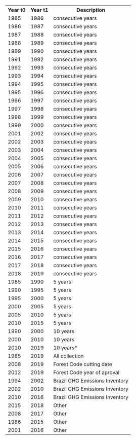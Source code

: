 
<table>
    <tr>
        <th>Year t0</th>
        <th>Year t1</th>
        <th>Description</th>
    </tr>
    <tr>
        <td>1985</td>
        <td>1986</td>
        <td>consecutive years</td>
    </tr>
    <tr>
        <td>1986</td>
        <td>1987</td>
        <td>consecutive years</td>
    </tr>
    <tr>
        <td>1987</td>
        <td>1988</td>
        <td>consecutive years</td>
    </tr>
    <tr>
        <td>1988</td>
        <td>1989</td>
        <td>consecutive years</td>
    </tr>
    <tr>
        <td>1989</td>
        <td>1990</td>
        <td>consecutive years</td>
    </tr>
    <tr>
        <td>1991</td>
        <td>1992</td>
        <td>consecutive years</td>
    </tr>
    <tr>
        <td>1992</td>
        <td>1993</td>
        <td>consecutive years</td>
    </tr>
    <tr>
        <td>1993</td>
        <td>1994</td>
        <td>consecutive years</td>
    </tr>
    <tr>
        <td>1994</td>
        <td>1995</td>
        <td>consecutive years</td>
    </tr>
    <tr>
        <td>1995</td>
        <td>1996</td>
        <td>consecutive years</td>
    </tr>
    <tr>
        <td>1996</td>
        <td>1997</td>
        <td>consecutive years</td>
    </tr>
    <tr>
        <td>1997</td>
        <td>1998</td>
        <td>consecutive years</td>
    </tr>
    <tr>
        <td>1998</td>
        <td>1999</td>
        <td>consecutive years</td>
    </tr>
    <tr>
        <td>1999</td>
        <td>2000</td>
        <td>consecutive years</td>
    </tr>
    <tr>
        <td>2001</td>
        <td>2002</td>
        <td>consecutive years</td>
    </tr>
    <tr>
        <td>2002</td>
        <td>2003</td>
        <td>consecutive years</td>
    </tr>
    <tr>
        <td>2003</td>
        <td>2004</td>
        <td>consecutive years</td>
    </tr>
    <tr>
        <td>2004</td>
        <td>2005</td>
        <td>consecutive years</td>
    </tr>
    <tr>
        <td>2005</td>
        <td>2006</td>
        <td>consecutive years</td>
    </tr>
    <tr>
        <td>2006</td>
        <td>2007</td>
        <td>consecutive years</td>
    </tr>
    <tr>
        <td>2007</td>
        <td>2008</td>
        <td>consecutive years</td>
    </tr>
    <tr>
        <td>2008</td>
        <td>2009</td>
        <td>consecutive years</td>
    </tr>
    <tr>
        <td>2009</td>
        <td>2010</td>
        <td>consecutive years</td>
    </tr>
    <tr>
        <td>2010</td>
        <td>2011</td>
        <td>consecutive years</td>
    </tr>
    <tr>
        <td>2011</td>
        <td>2012</td>
        <td>consecutive years</td>
    </tr>
    <tr>
        <td>2012</td>
        <td>2013</td>
        <td>consecutive years</td>
    </tr>
    <tr>
        <td>2013</td>
        <td>2014</td>
        <td>consecutive years</td>
    </tr>
    <tr>
        <td>2014</td>
        <td>2015</td>
        <td>consecutive years</td>
    </tr>
    <tr>
        <td>2015</td>
        <td>2016</td>
        <td>consecutive years</td>
    </tr>
    <tr>
        <td>2016</td>
        <td>2017</td>
        <td>consecutive years</td>
    </tr>
    <tr>
        <td>2017</td>
        <td>2018</td>
        <td>consecutive years</td>
    </tr>
        <tr>
        <td>2018</td>
        <td>2019</td>
        <td>consecutive years</td>
    </tr>
    <tr>
        <td>1985</td>
        <td>1990</td>
        <td>5 years</td>
    </tr>
    <tr>
        <td>1990</td>
        <td>1995</td>
        <td>5 years</td>
    </tr>
    <tr>
        <td>1995</td>
        <td>2000</td>
        <td>5 years</td>
    </tr>
    <tr>
        <td>2000</td>
        <td>2005</td>
        <td>5 years</td>
    </tr>
    <tr>
        <td>2005</td>
        <td>2010</td>
        <td>5 years</td>
    </tr>
    <tr>
        <td>2010</td>
        <td>2015</td>
        <td>5 years</td>
    </tr>
    <tr>
        <td>1990</td>
        <td>2000</td>
        <td>10 years</td>
    </tr>
    <tr>
        <td>2000</td>
        <td>2010</td>
        <td>10 years</td>
    </tr>
    <tr>
        <td>2010</td>
        <td>2019</td>
        <td>10 years*</td>
    </tr>
    <tr>
        <td>1985</td>
        <td>2019</td>
        <td>All collection</td>
    </tr>
    <tr>
        <td>2008</td>
        <td>2019</td>
        <td>Forest Code cutting date</td>
    </tr>
    <tr>
        <td>2012</td>
        <td>2019</td>
        <td>Forest Code year of aproval</td>
    </tr>
    <tr>
        <td>1994</td>
        <td>2002</td>
        <td>Brazil GHG Emissions Inventory</td>
    </tr>
    <tr>
        <td>2002</td>
        <td>2010</td>
        <td>Brazil GHG Emissions Inventory</td>
    </tr>
    <tr>
        <td>2010</td>
        <td>2016</td>
        <td>Brazil GHG Emissions Inventory</td>
    </tr>
    <tr>
        <td>2015</td>
        <td>2018</td>
        <td>Other</td>
    </tr>
    <tr>
        <td>2008</td>
        <td>2017</td>
        <td>Other</td>
    </tr>
    <tr>
        <td>1986</td>
        <td>2015</td>
        <td>Other</td>
    </tr>
    <tr>
        <td>2001</td>
        <td>2016</td>
        <td>Other</td>
    </tr>

</table>
